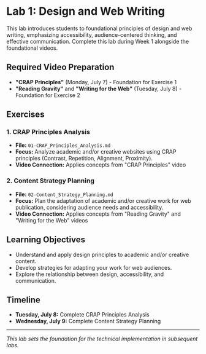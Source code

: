 # Lab 1: Design and Web Writing

This lab introduces students to foundational principles of design and web writing, emphasizing accessibility, audience-centered thinking, and effective communication. Complete this lab during Week 1 alongside the foundational videos.

## Required Video Preparation
- **"CRAP Principles"** (Monday, July 7) - Foundation for Exercise 1
- **"Reading Gravity"** and **"Writing for the Web"** (Tuesday, July 8) - Foundation for Exercise 2

## Exercises

### 1. CRAP Principles Analysis
- **File:** `01-CRAP_Principles_Analysis.md`
- **Focus:** Analyze academic and/or creative websites using CRAP principles (Contrast, Repetition, Alignment, Proximity).
- **Video Connection:** Applies concepts from "CRAP Principles" video

### 2. Content Strategy Planning
- **File:** `02-Content_Strategy_Planning.md`
- **Focus:** Plan the adaptation of academic and/or creative work for web publication, considering audience needs and accessibility.
- **Video Connection:** Applies concepts from "Reading Gravity" and "Writing for the Web" videos

## Learning Objectives
- Understand and apply design principles to academic and/or creative content.
- Develop strategies for adapting your work for web audiences.
- Explore the relationship between design, accessibility, and communication.

## Timeline
- **Tuesday, July 8:** Complete CRAP Principles Analysis
- **Wednesday, July 9:** Complete Content Strategy Planning

---

*This lab sets the foundation for the technical implementation in subsequent labs.*
